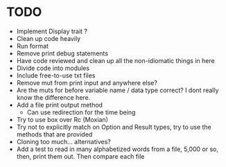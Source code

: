 # TODO
- Implement Display trait ?
- Clean up code heavily
- Run format
- Remove print debug statements
- Have code reviewed and clean up all the non-idiomatic things in here
- Divide code into modules
- Include free-to-use txt files
- Remove mut from print input and anywhere else?
- Are the muts for before variable name / data type correct?  I dont really know
  the difference here.
- Add a file print output method
    - Can use redirection for the time being
- Try to use box over Rc (Moxian)
- Try not to explicitly match on Option and Result types, try to use the methods
  that are provided
- Cloning too much... alternatives?
- Add a test to read in many alphabetized words from a file, 5,000 or so, then,
  print them out.  Then compare each file
